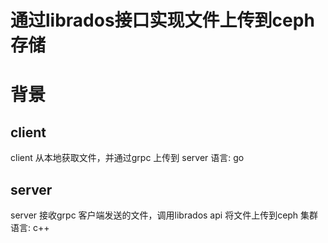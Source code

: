 # 通过librados接口实现文件上传到ceph 存储

# 背景
## client
client 从本地获取文件，并通过grpc 上传到 server
语言: go

## server 
server 接收grpc 客户端发送的文件，调用librados api 将文件上传到ceph 集群
语言: c++

